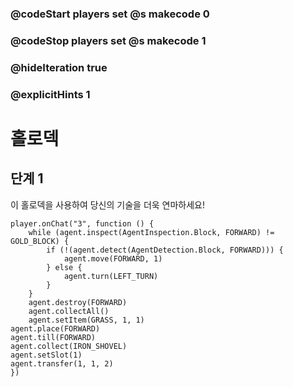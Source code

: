 ### @codeStart players set @s makecode 0
### @codeStop players set @s makecode 1

### @hideIteration true 
### @explicitHints 1


# 홀로덱 

## 단계 1
이 홀로덱을 사용하여 당신의 기술을 더욱 연마하세요!

```ghost
player.onChat("3", function () {
    while (agent.inspect(AgentInspection.Block, FORWARD) != GOLD_BLOCK) {
        if (!(agent.detect(AgentDetection.Block, FORWARD))) {
            agent.move(FORWARD, 1)
        } else {
            agent.turn(LEFT_TURN)
        }
    }
    agent.destroy(FORWARD)
    agent.collectAll()
    agent.setItem(GRASS, 1, 1)
agent.place(FORWARD)
agent.till(FORWARD)
agent.collect(IRON_SHOVEL)
agent.setSlot(1)
agent.transfer(1, 1, 2)
})
```